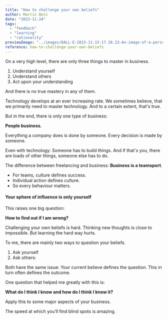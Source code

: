 ```yaml
---
title: "How to challenge your own beliefs"
author: Martin Betz
date: "2023-11-24"
tags:
  - "feedback"
  - "learning"
  - "rationality"
previewImage: "../images/DALL·E-2023-11-13-17.38.23-An-image-of-a-person-reengineering-her-own-brain-with-an-emphasis-on-creativity-and-introspection.-The-dominant-colors-in-the-scene-are-blue-and-mint.png"
reference: how-to-challenge-your-own-beliefs
---
```


On a very high level, there are only three things to master in business.

1. Understand yourself
2. Understand others
3. Act upon your understanding

And there is no true mastery in any of them.

Technology develops at an ever increasing rate. We sometimes believe, that we primarily need to master technology. And to a certain extent, that's true.

But in the end, there is only one type of business:

**People business.**

Everything a company does is done by someone.
Every decision is made by someone.

Even with technology: Someone has to build things. And if that's you, there are loads of other things, someone else has to do.

The difference between freelancing and business: **Business is a teamsport**.

- For teams, culture defines success.
- Individual action defines culture.
- So every behaviour matters.

#### Your sphere of influence is only yourself

This raises one big question:

**How to find out if I am wrong?**

Challenging your own beliefs is hard. Thinking new thoughts is close to impossible. But learning the hard way hurts.

To me, there are mainly two ways to question your beliefs.

1. Ask yourself
2. Ask others:

Both have the same issue: Your current believe defines the question. This in turn often defines the outcome.

One question that helped me greatly with this is:

**What do I think I know and how do I think I know it?**

Apply this to some major aspects of your business.

The speed at which you’ll find blind spots is amazing.
